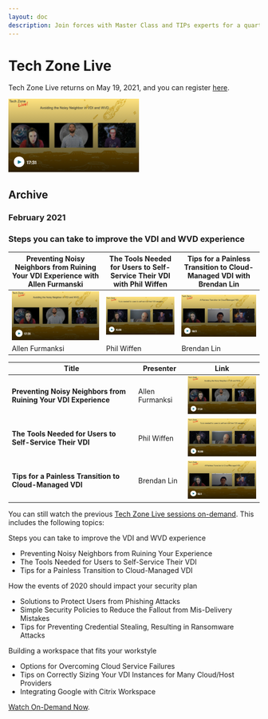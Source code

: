 ```yaml
---
layout: doc
description: Join forces with Master Class and TIPs experts for a quarterly webinar showing how to successfully integrate Citrix solutions into your environment.  
---
```

# Tech Zone Live

Tech Zone Live returns on May 19, 2021, and you can register [here](https://www.citrix.com/events/2021/tech-zone-live.html).

[![2021-Q1-E1](/en-us/tech-zone/tech-zone-live/media/tech-zone-live_tech-zone-live_2021-q1-e1.png)](https://www.citrix.com/products/citrix-virtual-apps-and-desktops/form/tech-zone-live-webinar/)

## Archive

### February 2021

### Steps you can take to improve the VDI and WVD experience

| **Preventing Noisy Neighbors from Ruining Your VDI Experience** with Allen Furmanski| **The Tools Needed for Users to Self-Service Their VDI** with Phil Wiffen| **Tips for a Painless Transition to Cloud-Managed VDI** with Brendan Lin|
---|---|---|
|[![2021-Q1-E1](/en-us/tech-zone/media/tech-zone-live_tech-zone-live_2021-q1-e01.png)](https://www.citrix.com/products/citrix-virtual-apps-and-desktops/form/tech-zone-live-webinar/)|[![2021-Q1-E1](/en-us/tech-zone/media/tech-zone-live_tech-zone-live_2021-q1-e02.png)](https://www.citrix.com/products/citrix-virtual-apps-and-desktops/form/tech-zone-live-webinar/)|[![2021-Q1-E1](/en-us/tech-zone/media/tech-zone-live_tech-zone-live_2021-q1-e03.png)](https://www.citrix.com/products/citrix-virtual-apps-and-desktops/form/tech-zone-live-webinar/)|
|Allen Furmanksi|Phil Wiffen|Brendan Lin|





| **Title** | **Presenter** | **Link** |
---|---|---|
|**Preventing Noisy Neighbors from Ruining Your VDI Experience**|Allen Furmanksi|[![2021-Q1-E1](/en-us/tech-zone/media/tech-zone-live_tech-zone-live_2021-q1-e01.png)](https://www.citrix.com/products/citrix-virtual-apps-and-desktops/form/tech-zone-live-webinar/)|
|**The Tools Needed for Users to Self-Service Their VDI**|Phil Wiffen|[![2021-Q1-E1](/en-us/tech-zone/media/tech-zone-live_tech-zone-live_2021-q1-e02.png)](https://www.citrix.com/products/citrix-virtual-apps-and-desktops/form/tech-zone-live-webinar/)|
|**Tips for a Painless Transition to Cloud-Managed VDI**|Brendan Lin|[![2021-Q1-E1](/en-us/tech-zone/media/tech-zone-live_tech-zone-live_2021-q1-e03.png)](https://www.citrix.com/products/citrix-virtual-apps-and-desktops/form/tech-zone-live-webinar/)|

You can still watch the previous [Tech Zone Live sessions on-demand](https://www.citrix.com/products/citrix-virtual-apps-and-desktops/form/tech-zone-live-webinar/). This includes the following topics:

Steps you can take to improve the VDI and WVD experience

*  Preventing Noisy Neighbors from Ruining Your Experience
*  The Tools Needed for Users to Self-Service Their VDI
*  Tips for a Painless Transition to Cloud-Managed VDI

How the events of 2020 should impact your security plan

*  Solutions to Protect Users from Phishing Attacks
*  Simple Security Policies to Reduce the Fallout from Mis-Delivery Mistakes
*  Tips for Preventing Credential Stealing, Resulting in Ransomware Attacks

Building a workspace that fits your workstyle

*  Options for Overcoming Cloud Service Failures
*  Tips on Correctly Sizing Your VDI Instances for Many Cloud/Host Providers
*  Integrating Google with Citrix Workspace

[Watch On-Demand Now](https://www.citrix.com/products/citrix-virtual-apps-and-desktops/form/tech-zone-live-webinar/).
